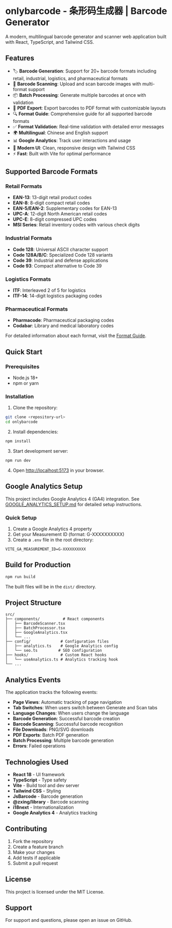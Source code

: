 # onlybarcode - 条形码生成器 | Barcode Generator

A modern, multilingual barcode generator and scanner web application built with React, TypeScript, and Tailwind CSS.

## Features

- 🏷️ **Barcode Generation**: Support for 20+ barcode formats including retail, industrial, logistics, and pharmaceutical formats
- 📱 **Barcode Scanning**: Upload and scan barcode images with multi-format support
- 📦 **Batch Processing**: Generate multiple barcodes at once with validation
- 📄 **PDF Export**: Export barcodes to PDF format with customizable layouts
- 🔍 **Format Guide**: Comprehensive guide for all supported barcode formats
- ✅ **Format Validation**: Real-time validation with detailed error messages
- 🌍 **Multilingual**: Chinese and English support
- 📊 **Google Analytics**: Track user interactions and usage
- 🎨 **Modern UI**: Clean, responsive design with Tailwind CSS
- ⚡ **Fast**: Built with Vite for optimal performance

## Supported Barcode Formats

### Retail Formats
- **EAN-13**: 13-digit retail product codes
- **EAN-8**: 8-digit compact retail codes
- **EAN-5/EAN-2**: Supplementary codes for EAN-13
- **UPC-A**: 12-digit North American retail codes
- **UPC-E**: 8-digit compressed UPC codes
- **MSI Series**: Retail inventory codes with various check digits

### Industrial Formats
- **Code 128**: Universal ASCII character support
- **Code 128A/B/C**: Specialized Code 128 variants
- **Code 39**: Industrial and defense applications
- **Code 93**: Compact alternative to Code 39

### Logistics Formats
- **ITF**: Interleaved 2 of 5 for logistics
- **ITF-14**: 14-digit logistics packaging codes

### Pharmaceutical Formats
- **Pharmacode**: Pharmaceutical packaging codes
- **Codabar**: Library and medical laboratory codes

For detailed information about each format, visit the [Format Guide](/format-guide).

## Quick Start

### Prerequisites

- Node.js 18+
- npm or yarn

### Installation

1. Clone the repository:

```bash
git clone <repository-url>
cd onlybarcode
```

2. Install dependencies:

```bash
npm install
```

3. Start development server:

```bash
npm run dev
```

4. Open [http://localhost:5173](http://localhost:5173) in your browser.

## Google Analytics Setup

This project includes Google Analytics 4 (GA4) integration. See [GOOGLE_ANALYTICS_SETUP.md](./GOOGLE_ANALYTICS_SETUP.md) for detailed setup instructions.

### Quick Setup

1. Create a Google Analytics 4 property
2. Get your Measurement ID (format: G-XXXXXXXXXX)
3. Create a `.env` file in the root directory:

```env
VITE_GA_MEASUREMENT_ID=G-XXXXXXXXXX
```

## Build for Production

```bash
npm run build
```

The built files will be in the `dist/` directory.

## Project Structure

```
src/
├── components/          # React components
│   ├── BarcodeScanner.tsx
│   ├── BatchProcessor.tsx
│   ├── GoogleAnalytics.tsx
│   └── ...
├── config/             # Configuration files
│   ├── analytics.ts    # Google Analytics config
│   └── seo.ts         # SEO configuration
├── hooks/              # Custom React hooks
│   └── useAnalytics.ts # Analytics tracking hook
└── ...
```

## Analytics Events

The application tracks the following events:

- **Page Views**: Automatic tracking of page navigation
- **Tab Switches**: When users switch between Generate and Scan tabs
- **Language Changes**: When users change the language
- **Barcode Generation**: Successful barcode creation
- **Barcode Scanning**: Successful barcode recognition
- **File Downloads**: PNG/SVG downloads
- **PDF Exports**: Batch PDF generation
- **Batch Processing**: Multiple barcode generation
- **Errors**: Failed operations

## Technologies Used

- **React 18** - UI framework
- **TypeScript** - Type safety
- **Vite** - Build tool and dev server
- **Tailwind CSS** - Styling
- **JsBarcode** - Barcode generation
- **@zxing/library** - Barcode scanning
- **i18next** - Internationalization
- **Google Analytics 4** - Analytics tracking

## Contributing

1. Fork the repository
2. Create a feature branch
3. Make your changes
4. Add tests if applicable
5. Submit a pull request

## License

This project is licensed under the MIT License.

## Support

For support and questions, please open an issue on GitHub.
